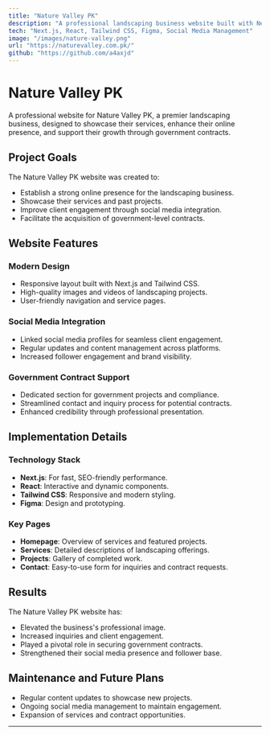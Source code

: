 ```yaml
---
title: "Nature Valley PK"
description: "A professional landscaping business website built with Next.js, featuring social media management and government contract support."
tech: "Next.js, React, Tailwind CSS, Figma, Social Media Management"
image: "/images/nature-valley.png"
url: "https://naturevalley.com.pk/"
github: "https://github.com/a4axjd"
---
```


# Nature Valley PK

A professional website for Nature Valley PK, a premier landscaping business, designed to showcase their services, enhance their online presence, and support their growth through government contracts.

## Project Goals

The Nature Valley PK website was created to:

- Establish a strong online presence for the landscaping business.
- Showcase their services and past projects.
- Improve client engagement through social media integration.
- Facilitate the acquisition of government-level contracts.

## Website Features

### Modern Design

- Responsive layout built with Next.js and Tailwind CSS.
- High-quality images and videos of landscaping projects.
- User-friendly navigation and service pages.

### Social Media Integration

- Linked social media profiles for seamless client engagement.
- Regular updates and content management across platforms.
- Increased follower engagement and brand visibility.

### Government Contract Support

- Dedicated section for government projects and compliance.
- Streamlined contact and inquiry process for potential contracts.
- Enhanced credibility through professional presentation.

## Implementation Details

### Technology Stack

- **Next.js**: For fast, SEO-friendly performance.
- **React**: Interactive and dynamic components.
- **Tailwind CSS**: Responsive and modern styling.
- **Figma**: Design and prototyping.

### Key Pages

- **Homepage**: Overview of services and featured projects.
- **Services**: Detailed descriptions of landscaping offerings.
- **Projects**: Gallery of completed work.
- **Contact**: Easy-to-use form for inquiries and contract requests.

## Results

The Nature Valley PK website has:

- Elevated the business's professional image.
- Increased inquiries and client engagement.
- Played a pivotal role in securing government contracts.
- Strengthened their social media presence and follower base.

## Maintenance and Future Plans

- Regular content updates to showcase new projects.
- Ongoing social media management to maintain engagement.
- Expansion of services and contract opportunities.

---
